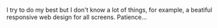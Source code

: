 I try to do my best but I don't know a lot of things, for example, a beatiful responsive web design for all screens. Patience...
